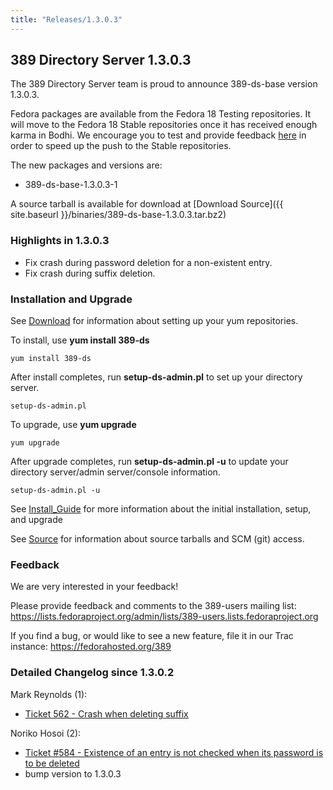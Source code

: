 ```yaml
---
title: "Releases/1.3.0.3"
---
```

389 Directory Server 1.3.0.3
----------------------------

The 389 Directory Server team is proud to announce 389-ds-base version 1.3.0.3.

Fedora packages are available from the Fedora 18 Testing repositories. It will move to the Fedora 18 Stable repositories once it has received enough karma in Bodhi. We encourage you to test and provide feedback [here](https://admin.fedoraproject.org/updates/FEDORA-2013-2485/389-ds-base-1.3.0.3-1.fc18) in order to speed up the push to the Stable repositories.

The new packages and versions are:

-   389-ds-base-1.3.0.3-1

A source tarball is available for download at [Download Source]({{ site.baseurl }}/binaries/389-ds-base-1.3.0.3.tar.bz2)

### Highlights in 1.3.0.3

-   Fix crash during password deletion for a non-existent entry.
-   Fix crash during suffix deletion.

### Installation and Upgrade

See [Download](../download.html) for information about setting up your yum repositories.

To install, use **yum install 389-ds**

`yum install 389-ds`

After install completes, run **setup-ds-admin.pl** to set up your directory server.

`setup-ds-admin.pl`

To upgrade, use **yum upgrade**

`yum upgrade`

After upgrade completes, run **setup-ds-admin.pl -u** to update your directory server/admin server/console information.

`setup-ds-admin.pl -u`

See [Install\_Guide](../legacy/install-guide.html) for more information about the initial installation, setup, and upgrade

See [Source](../development/source.html) for information about source tarballs and SCM (git) access.

### Feedback

We are very interested in your feedback!

Please provide feedback and comments to the 389-users mailing list: <https://lists.fedoraproject.org/admin/lists/389-users.lists.fedoraproject.org>

If you find a bug, or would like to see a new feature, file it in our Trac instance: <https://fedorahosted.org/389>

### Detailed Changelog since 1.3.0.2

Mark Reynolds (1):

-   [Ticket 562 - Crash when deleting suffix](https://fedorahosted.org/389/ticket/562)

Noriko Hosoi (2):

-   [Ticket \#584 - Existence of an entry is not checked when its password is to be deleted](https://fedorahosted.org/389/ticket/584)
-   bump version to 1.3.0.3

